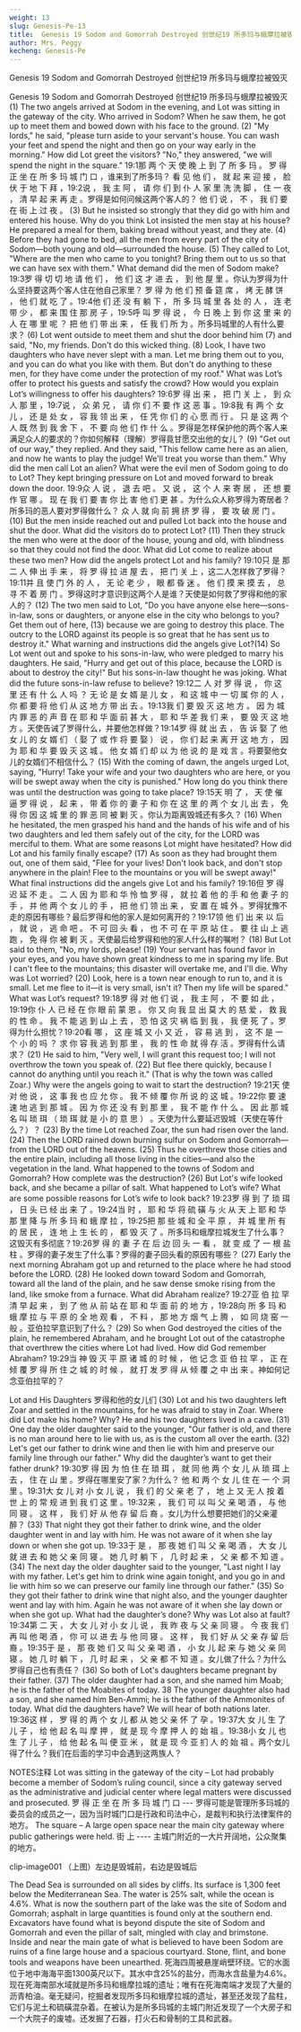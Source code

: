 ```yaml
---
weight: 13
slug: Genesis-Pe-13
title:  Genesis 19 Sodom and Gomorrah Destroyed 创世纪19 所多玛与蛾摩拉被毁灭
author: Mrs. Peggy
kecheng: Genesis-Pe
---
```


Genesis 19 Sodom and Gomorrah Destroyed 创世纪19 所多玛与蛾摩拉被毁灭

Genesis 19 Sodom and Gomorrah Destroyed
创世纪19 所多玛与蛾摩拉被毁灭
(1) The two angels arrived at Sodom in the evening, and Lot was sitting in the gateway of the city. Who arrived in Sodom? When he saw them, he got up to meet them and bowed down with his face to the ground. (2) "My lords," he said, "please turn aside to your servant's house. You can wash your feet and spend the night and then go on your way early in the morning." How did Lot greet the visitors? "No," they answered, "we will spend the night in the square."
19:1那 两 个 天 使 晚 上 到 了 所 多 玛 。 罗 得 正 坐 在 所 多 玛 城 门 口 ，谁来到了所多玛？ 看 见 他 们 ， 就 起 来 迎 接 ， 脸 伏 于 地 下 拜 ，19:2说 ， 我 主 阿 ， 请 你 们 到 仆 人 家 里 洗 洗 脚 ， 住 一 夜 ， 清 早 起 来 再 走 。罗得是如何问候这两个客人的？ 他 们 说 ， 不 ， 我 们 要 在 街 上 过 夜 。
(3) But he insisted so strongly that they did go with him and entered his house. Why do you think Lot insisted the men stay at his house? He prepared a meal for them, baking bread without yeast, and they ate. (4) Before they had gone to bed, all the men from every part of the city of Sodom—both young and old—surrounded the house. (5) They called to Lot, "Where are the men who came to you tonight? Bring them out to us so that we can have sex with them." What demand did the men of Sodom make?
19:3罗 得 切 切 地 请 他 们 ， 他 们 这 才 进 去 ， 到 他 屋 里 。你认为罗得为什么坚持要这两个客人住在他自己家里？ 罗 得 为 他 们 预 备 筵 席 ， 烤 无 酵 饼 ， 他 们 就 吃 了 。19:4他 们 还 没 有 躺 下 ， 所 多 玛 城 里 各 处 的 人 ， 连 老 带 少 ， 都 来 围 住 那 房 子 ，19:5呼 叫 罗 得 说 ， 今 日 晚 上 到 你 这 里 来 的 人 在 哪 里 呢 ？ 把 他 们 带 出 来 ， 任 我 们 所 为 。所多玛城里的人有什么要求？
(6) Lot went outside to meet them and shut the door behind him (7) and said, "No, my friends. Don't do this wicked thing. (8) Look, I have two daughters who have never slept with a man. Let me bring them out to you, and you can do what you like with them. But don't do anything to these men, for they have come under the protection of my roof." What was Lot’s offer to protect his guests and satisfy the crowd? How would you explain Lot’s willingness to offer his daughters?
19:6罗 得 出 来 ， 把 门 关 上 ， 到 众 人 那 里 ，19:7说 ， 众 弟 兄 ， 请 你 们 不 要 作 这 恶 事 。19:8我 有 两 个 女 儿 ， 还 是 处 女 ， 容 我 领 出 来 ， 任 凭 你 们 的 心 愿 而 行 。 只 是 这 两 个 人 既 然 到 我 舍 下 ， 不 要 向 他 们 作 什 么 。罗得是怎样保护他的两个客人来满足众人的要求的？你如何解释（理解）罗得竟甘愿交出他的女儿？
(9) "Get out of our way," they replied. And they said, "This fellow came here as an alien, and now he wants to play the judge! We'll treat you worse than them." Why did the men call Lot an alien? What were the evil men of Sodom going to do to Lot? They kept bringing pressure on Lot and moved forward to break down the door.
19:9众 人 说 ， 退 去 吧 。 又 说 ， 这 个 人 来 寄 居 ， 还 想 要 作 官 哪 。 现 在 我 们 要 害 你 比 害 他 们 更 甚 。为什么众人称罗得为寄居者？所多玛的恶人要对罗得做什么？ 众 人 就 向 前 拥 挤 罗 得 ， 要 攻 破 房 门 。
(10) But the men inside reached out and pulled Lot back into the house and shut the door. What did the visitors do to protect Lot? (11) Then they struck the men who were at the door of the house, young and old, with blindness so that they could not find the door. What did Lot come to realize about these two men? How did the angels protect Lot and his family?
19:10只 是 那 二 人 伸 出 手 来 ， 将 罗 得 拉 进 屋 去 ， 把 门 关 上 ，这二人怎样救了罗得？19:11并 且 使 门 外 的 人 ， 无 论 老 少 ， 眼 都 昏 迷 。 他 们 摸 来 摸 去 ， 总 寻 不 着 房 门 。罗得这时才意识到这两个人是谁？天使是如何救了罗得和他的家人的？
(12) The two men said to Lot, "Do you have anyone else here—sons-in-law, sons or daughters, or anyone else in the city who belongs to you? Get them out of here, (13) because we are going to destroy this place. The outcry to the LORD against its people is so great that he has sent us to destroy it." What warning and instructions did the angels give Lot?(14) So Lot went out and spoke to his sons-in-law, who were pledged to marry his daughters. He said, "Hurry and get out of this place, because the LORD is about to destroy the city!" But his sons-in-law thought he was joking. What did the future sons-in-law refuse to believe?
19:12二 人 对 罗 得 说 ， 你 这 里 还 有 什 么 人 吗 ？ 无 论 是 女 婿 是 儿 女 ， 和 这 城 中 一 切 属 你 的 人 ， 你 都 要 将 他 们 从 这 地 方 带 出 去 。19:13我 们 要 毁 灭 这 地 方 。 因 为 城 内 罪 恶 的 声 音 在 耶 和 华 面 前 甚 大 ， 耶 和 华 差 我 们 来 ， 要 毁 灭 这 地 方 。天使告诫了罗得什么，并要他怎样做？19:14罗 得 就 出 去 ， 告 诉 娶 了 他 女 儿 的 女 婿 们 （ 娶 了 或 作 将 要 娶 ） 说 ， 你 们 起 来 离 开 这 地 方 ， 因 为 耶 和 华 要 毁 灭 这 城 。 他 女 婿 们 却 以 为 他 说 的 是 戏 言 。将要娶他女儿的女婿们不相信什么？
(15) With the coming of dawn, the angels urged Lot, saying, "Hurry! Take your wife and your two daughters who are here, or you will be swept away when the city is punished." How long do you think there was until the destruction was going to take place?
19:15天 明 了 ， 天 使 催 逼 罗 得 说 ， 起 来 ， 带 着 你 的 妻 子 和 你 在 这 里 的 两 个 女 儿 出 去 ， 免 得 你 因 这 城 里 的 罪 恶 同 被 剿 灭 。你认为距离毁城还有多久？
(16) When he hesitated, the men grasped his hand and the hands of his wife and of his two daughters and led them safely out of the city, for the LORD was merciful to them. What are some reasons Lot might have hesitated? How did Lot and his family finally escape? (17) As soon as they had brought them out, one of them said, "Flee for your lives! Don't look back, and don't stop anywhere in the plain! Flee to the mountains or you will be swept away!" What final instructions did the angels give Lot and his family?
19:16但 罗 得 迟 延 不 走 。 二 人 因 为 耶 和 华 怜 恤 罗 得 ， 就 拉 着 他 的 手 和 他 妻 子 的 手 ， 并 他 两 个 女 儿 的 手 ， 把 他 们 领 出 来 ， 安 置 在 城 外 。罗得犹豫不走的原因有哪些？最后罗得和他的家人是如何离开的？19:17领 他 们 出 来 以 后 ， 就 说 ， 逃 命 吧 。 不 可 回 头 看 ， 也 不 可 在 平 原 站 住 。 要 往 山 上 逃 跑 ， 免 得 你 被 剿 灭 。天使最后给罗得和他的家人什么样的嘱咐？
(18) But Lot said to them, "No, my lords, please! (19) Your servant has found favor in your eyes, and you have shown great kindness to me in sparing my life. But I can't flee to the mountains; this disaster will overtake me, and I'll die. Why was Lot worried? (20) Look, here is a town near enough to run to, and it is small. Let me flee to it—it is very small, isn't it? Then my life will be spared." What was Lot’s request?
19:18罗 得 对 他 们 说 ， 我 主 阿 ， 不 要 如 此 ，19:19你 仆 人 已 经 在 你 眼 前 蒙 恩 。 你 又 向 我 显 出 莫 大 的 慈 爱 ， 救 我 的 性 命 。 我 不 能 逃 到 山 上 去 ， 恐 怕 这 灾 祸 临 到 我 ， 我 便 死 了 。罗得为什么担忧？19:20看 哪 ， 这 座 城 又 小 又 近 ， 容 易 逃 到 ， 这 不 是 一 个 小 的 吗 ？ 求 你 容 我 逃 到 那 里 ， 我 的 性 命 就 得 存 活 。罗得有什么请求？
(21) He said to him, "Very well, I will grant this request too; I will not overthrow the town you speak of. (22) But flee there quickly, because I cannot do anything until you reach it." (That is why the town was called Zoar.) Why were the angels going to wait to start the destruction?
19:21天 使 对 他 说 ， 这 事 我 也 应 允 你 。 我 不 倾 覆 你 所 说 的 这 城 。19:22你 要 速 速 地 逃 到 那 城 。 因 为 你 还 没 有 到 那 里 ， 我 不 能 作 什 么 。 因 此 那 城 名 叫 琐 珥 （ 琐 珥 就 是 小 的 意 思 ） 。天使为什么要延迟毁城（天使在等什么？）？
(23) By the time Lot reached Zoar, the sun had risen over the land. (24) Then the LORD rained down burning sulfur on Sodom and Gomorrah—from the LORD out of the heavens. (25) Thus he overthrew those cities and the entire plain, including all those living in the cities—and also the vegetation in the land. What happened to the towns of Sodom and Gomorrah? How complete was the destruction? (26) But Lot's wife looked back, and she became a pillar of salt. What happened to Lot’s wife? What are some possible reasons for Lot’s wife to look back?
19:23罗 得 到 了 琐 珥 ， 日 头 已 经 出 来 了 。19:24当 时 ， 耶 和 华 将 硫 磺 与 火 从 天 上 耶 和 华 那 里 降 与 所 多 玛 和 蛾 摩 拉 ，19:25把 那 些 城 和 全 平 原 ， 并 城 里 所 有 的 居 民 ， 连 地 上 生 长 的 ， 都 毁 灭 了 。所多玛和蛾摩拉城发生了什么事？这毁灭有多彻底？19:26罗 得 的 妻 子 在 后 边 回 头 一 看 ， 就 变 成 了 一 根 盐 柱 。罗得的妻子发生了什么事？罗得的妻子回头看的原因有哪些？
(27) Early the next morning Abraham got up and returned to the place where he had stood before the LORD. (28) He looked down toward Sodom and Gomorrah, toward all the land of the plain, and he saw dense smoke rising from the land, like smoke from a furnace. What did Abraham realize?
19:27亚 伯 拉 罕 清 早 起 来 ， 到 了 他 从 前 站 在 耶 和 华 面 前 的 地 方 ，19:28向 所 多 玛 和 蛾 摩 拉 与 平 原 的 全 地 观 看 ， 不 料 ， 那 地 方 烟 气 上 腾 ， 如 同 烧 窑 一 般 。亚伯拉罕意识到了什么？
(29) So when God destroyed the cities of the plain, he remembered Abraham, and he brought Lot out of the catastrophe that overthrew the cities where Lot had lived. How did God remember Abraham?
19:29当 神 毁 灭 平 原 诸 城 的 时 候 ， 他 记 念 亚 伯 拉 罕 ， 正 在 倾 覆 罗 得 所 住 之 城 的 时 候 ， 就 打 发 罗 得 从 倾 覆 之 中 出 来 。神如何记念亚伯拉罕的？

Lot and His Daughters 罗得和他的女儿们
(30) Lot and his two daughters left Zoar and settled in the mountains, for he was afraid to stay in Zoar. Where did Lot make his home? Why? He and his two daughters lived in a cave. (31) One day the older daughter said to the younger, "Our father is old, and there is no man around here to lie with us, as is the custom all over the earth. (32) Let's get our father to drink wine and then lie with him and preserve our family line through our father." Why did the daughter’s want to get their father drunk?
19:30罗 得 因 为 怕 住 在 琐 珥 ， 就 同 他 两 个 女 儿 从 琐 珥 上 去 ， 住 在 山 里 。罗得在哪里安了家？为什么？ 他 和 两 个 女 儿 住 在 一 个 洞 里 。19:31大 女 儿 对 小 女 儿 说 ， 我 们 的 父 亲 老 了 ， 地 上 又 无 人 按 着 世 上 的 常 规 进 到 我 们 这 里 。19:32来 ， 我 们 可 以 叫 父 亲 喝 酒 ， 与 他 同 寝 。 这 样 ， 我 们 好 从 他 存 留 后 裔 。女儿为什么想要把她们的父亲灌醉？
(33) That night they got their father to drink wine, and the older daughter went in and lay with him. He was not aware of it when she lay down or when she got up.
19:33于 是 ， 那 夜 她 们 叫 父 亲 喝 酒 ， 大 女 儿 就 进 去 和 她 父 亲 同 寝 。 她 几 时 躺 下 ， 几 时 起 来 ， 父 亲 都 不 知 道 。
(34) The next day the older daughter said to the younger, "Last night I lay with my father. Let's get him to drink wine again tonight, and you go in and lie with him so we can preserve our family line through our father." (35) So they got their father to drink wine that night also, and the younger daughter went and lay with him. Again he was not aware of it when she lay down or when she got up. What had the daughter’s done? Why was Lot also at fault?
19:34第 二 天 ， 大 女 儿 对 小 女 儿 说 ， 我 昨 夜 与 父 亲 同 寝 。 今 夜 我 们 再 叫 他 喝 酒 ， 你 可 以 进 去 与 他 同 寝 。 这 样 ， 我 们 好 从 父 亲 存 留 后 裔 。19:35于 是 ， 那 夜 她 们 又 叫 父 亲 喝 酒 ， 小 女 儿 起 来 与 她 父 亲 同 寝 。 她 几 时 躺 下 ， 几 时 起 来 ， 父 亲 都 不 知 道 。女儿做了什么？为什么罗得自己也有责任？
(36) So both of Lot's daughters became pregnant by their father. (37) The older daughter had a son, and she named him Moab; he is the father of the Moabites of today. 38 The younger daughter also had a son, and she named him Ben-Ammi; he is the father of the Ammonites of today. What did the daughters have? We will hear of both nations later.
19:36这 样 ， 罗 得 的 两 个 女 儿 都 从 她 父 亲 怀 了 孕 。19:37大 女 儿 生 了 儿 子 ， 给 他 起 名 叫 摩 押 ， 就 是 现 今 摩 押 人 的 始 祖 。19:38小 女 儿 也 生 了 儿 子 ， 给 他 起 名 叫 便 亚 米 ， 就 是 现 今 亚 扪 人 的 始 祖 。两个女儿得了什么？我们在后面的学习中会遇到这两族人？

NOTES注释
Lot was sitting in the gateway of the city – Lot had probably become a member of Sodom’s ruling council, since a city gateway served as the administrative and judicial center where legal matters were discussed and prosecuted.
罗 得 正 坐 在 所 多 玛 城 门 口 --- 罗得可能是管理所多玛城的委员会的成员之一，因为当时城门口是行政和司法中心，是裁判和执行法律案件的地方。
The square – A large open space near the main city gateway where public gatherings were held.
街 上 ---- 主城门附近的一大片开阔地，公众聚集的地方。

clip-image001
（上图）左边是毁城前，右边是毁城后

The Dead Sea is surrounded on all sides by cliffs. Its surface is 1,300 feet below the Mediterranean Sea. The water is 25% salt, while the ocean is 4.6%. What is now the southern part of the lake was the site of Sodom and Gomorrah; asphalt in large quantities is found only at the southern end. Excavators have found what is beyond dispute the site of Sodom and Gomorrah and even the pillar of salt, mingled with clay and brimstone. Inside and near the main gate of what is believed to have been Sodom are ruins of a fine large house and a spacious courtyard. Stone, flint, and bone tools and weapons have been unearthed.
死海四周被悬崖峭壁环绕。它的水面位于地中海海平面1300英尺以下。其水中含25%的盐分，而海水含盐量为4.6%。现在死海南部水域就是所多玛和蛾摩拉城的遗址；唯有在死海南端才发现了大量的沥青柏油。毫无疑问，挖掘者发现所多玛和蛾摩拉城的遗址，甚至还发现了盐柱，它们与泥土和硫磺混杂着。在被认为是所多玛城的主城门附近发现了一个大房子和一个大院子的废墟。还发掘了石器，打火石和骨制的工具和武器。
